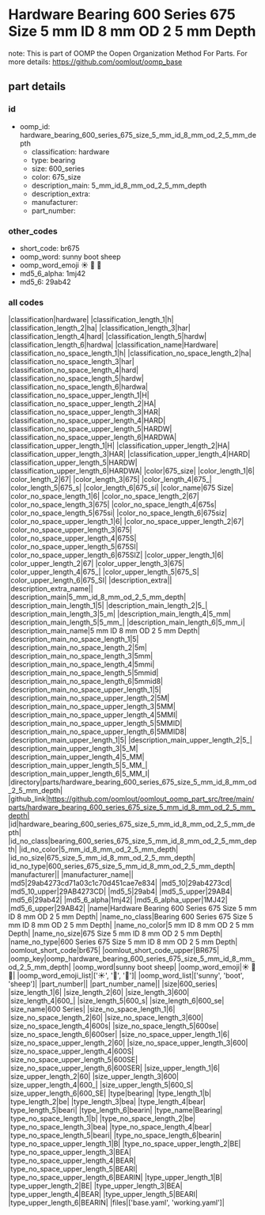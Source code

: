 # Hardware Bearing 600 Series 675 Size 5 mm ID 8 mm OD 2 5 mm Depth  

note: This is part of OOMP the Oopen Organization Method For Parts. For more details: https://github.com/oomlout/oomp_base

##  part details





### id
* oomp_id: hardware_bearing_600_series_675_size_5_mm_id_8_mm_od_2_5_mm_depth
  * classification: hardware
  * type: bearing
  * size: 600_series
  * color: 675_size
  * description_main: 5_mm_id_8_mm_od_2_5_mm_depth
  * description_extra: 
  * manufacturer: 
  * part_number: 

### other_codes
* short_code: br675
* oomp_word: sunny boot sheep
* oomp_word_emoji :sunny: :boot: :sheep:
* md5_6_alpha: 1mj42
* md5_6: 29ab42

### all codes 
|classification|hardware|
|classification_length_1|h|
|classification_length_2|ha|
|classification_length_3|har|
|classification_length_4|hard|
|classification_length_5|hardw|
|classification_length_6|hardwa|
|classification_name|Hardware|
|classification_no_space_length_1|h|
|classification_no_space_length_2|ha|
|classification_no_space_length_3|har|
|classification_no_space_length_4|hard|
|classification_no_space_length_5|hardw|
|classification_no_space_length_6|hardwa|
|classification_no_space_upper_length_1|H|
|classification_no_space_upper_length_2|HA|
|classification_no_space_upper_length_3|HAR|
|classification_no_space_upper_length_4|HARD|
|classification_no_space_upper_length_5|HARDW|
|classification_no_space_upper_length_6|HARDWA|
|classification_upper_length_1|H|
|classification_upper_length_2|HA|
|classification_upper_length_3|HAR|
|classification_upper_length_4|HARD|
|classification_upper_length_5|HARDW|
|classification_upper_length_6|HARDWA|
|color|675_size|
|color_length_1|6|
|color_length_2|67|
|color_length_3|675|
|color_length_4|675_|
|color_length_5|675_s|
|color_length_6|675_si|
|color_name|675 Size|
|color_no_space_length_1|6|
|color_no_space_length_2|67|
|color_no_space_length_3|675|
|color_no_space_length_4|675s|
|color_no_space_length_5|675si|
|color_no_space_length_6|675siz|
|color_no_space_upper_length_1|6|
|color_no_space_upper_length_2|67|
|color_no_space_upper_length_3|675|
|color_no_space_upper_length_4|675S|
|color_no_space_upper_length_5|675SI|
|color_no_space_upper_length_6|675SIZ|
|color_upper_length_1|6|
|color_upper_length_2|67|
|color_upper_length_3|675|
|color_upper_length_4|675_|
|color_upper_length_5|675_S|
|color_upper_length_6|675_SI|
|description_extra||
|description_extra_name||
|description_main|5_mm_id_8_mm_od_2_5_mm_depth|
|description_main_length_1|5|
|description_main_length_2|5_|
|description_main_length_3|5_m|
|description_main_length_4|5_mm|
|description_main_length_5|5_mm_|
|description_main_length_6|5_mm_i|
|description_main_name|5 mm ID 8 mm OD 2 5 mm Depth|
|description_main_no_space_length_1|5|
|description_main_no_space_length_2|5m|
|description_main_no_space_length_3|5mm|
|description_main_no_space_length_4|5mmi|
|description_main_no_space_length_5|5mmid|
|description_main_no_space_length_6|5mmid8|
|description_main_no_space_upper_length_1|5|
|description_main_no_space_upper_length_2|5M|
|description_main_no_space_upper_length_3|5MM|
|description_main_no_space_upper_length_4|5MMI|
|description_main_no_space_upper_length_5|5MMID|
|description_main_no_space_upper_length_6|5MMID8|
|description_main_upper_length_1|5|
|description_main_upper_length_2|5_|
|description_main_upper_length_3|5_M|
|description_main_upper_length_4|5_MM|
|description_main_upper_length_5|5_MM_|
|description_main_upper_length_6|5_MM_I|
|directory|parts/hardware_bearing_600_series_675_size_5_mm_id_8_mm_od_2_5_mm_depth|
|github_link|https://github.com/oomlout/oomlout_oomp_part_src/tree/main/parts/hardware_bearing_600_series_675_size_5_mm_id_8_mm_od_2_5_mm_depth|
|id|hardware_bearing_600_series_675_size_5_mm_id_8_mm_od_2_5_mm_depth|
|id_no_class|bearing_600_series_675_size_5_mm_id_8_mm_od_2_5_mm_depth|
|id_no_color|5_mm_id_8_mm_od_2_5_mm_depth|
|id_no_size|675_size_5_mm_id_8_mm_od_2_5_mm_depth|
|id_no_type|600_series_675_size_5_mm_id_8_mm_od_2_5_mm_depth|
|manufacturer||
|manufacturer_name||
|md5|29ab4273cd71a03c1c70d451cae7e834|
|md5_10|29ab4273cd|
|md5_10_upper|29AB4273CD|
|md5_5|29ab4|
|md5_5_upper|29AB4|
|md5_6|29ab42|
|md5_6_alpha|1mj42|
|md5_6_alpha_upper|1MJ42|
|md5_6_upper|29AB42|
|name|Hardware Bearing 600 Series 675 Size 5 mm ID 8 mm OD 2 5 mm Depth|
|name_no_class|Bearing 600 Series 675 Size 5 mm ID 8 mm OD 2 5 mm Depth|
|name_no_color|5 mm ID 8 mm OD 2 5 mm Depth|
|name_no_size|675 Size 5 mm ID 8 mm OD 2 5 mm Depth|
|name_no_type|600 Series 675 Size 5 mm ID 8 mm OD 2 5 mm Depth|
|oomlout_short_code|br675|
|oomlout_short_code_upper|BR675|
|oomp_key|oomp_hardware_bearing_600_series_675_size_5_mm_id_8_mm_od_2_5_mm_depth|
|oomp_word|sunny boot sheep|
|oomp_word_emoji|:sunny: :boot: :sheep:|
|oomp_word_emoji_list|[':sunny:', ':boot:', ':sheep:']|
|oomp_word_list|['sunny', 'boot', 'sheep']|
|part_number||
|part_number_name||
|size|600_series|
|size_length_1|6|
|size_length_2|60|
|size_length_3|600|
|size_length_4|600_|
|size_length_5|600_s|
|size_length_6|600_se|
|size_name|600 Series|
|size_no_space_length_1|6|
|size_no_space_length_2|60|
|size_no_space_length_3|600|
|size_no_space_length_4|600s|
|size_no_space_length_5|600se|
|size_no_space_length_6|600ser|
|size_no_space_upper_length_1|6|
|size_no_space_upper_length_2|60|
|size_no_space_upper_length_3|600|
|size_no_space_upper_length_4|600S|
|size_no_space_upper_length_5|600SE|
|size_no_space_upper_length_6|600SER|
|size_upper_length_1|6|
|size_upper_length_2|60|
|size_upper_length_3|600|
|size_upper_length_4|600_|
|size_upper_length_5|600_S|
|size_upper_length_6|600_SE|
|type|bearing|
|type_length_1|b|
|type_length_2|be|
|type_length_3|bea|
|type_length_4|bear|
|type_length_5|beari|
|type_length_6|bearin|
|type_name|Bearing|
|type_no_space_length_1|b|
|type_no_space_length_2|be|
|type_no_space_length_3|bea|
|type_no_space_length_4|bear|
|type_no_space_length_5|beari|
|type_no_space_length_6|bearin|
|type_no_space_upper_length_1|B|
|type_no_space_upper_length_2|BE|
|type_no_space_upper_length_3|BEA|
|type_no_space_upper_length_4|BEAR|
|type_no_space_upper_length_5|BEARI|
|type_no_space_upper_length_6|BEARIN|
|type_upper_length_1|B|
|type_upper_length_2|BE|
|type_upper_length_3|BEA|
|type_upper_length_4|BEAR|
|type_upper_length_5|BEARI|
|type_upper_length_6|BEARIN|
|files|['base.yaml', 'working.yaml']|
